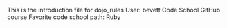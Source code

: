 This is the introduction file for dojo_rules
User: bevett
Code School GitHub course
Favorite code school path: Ruby

